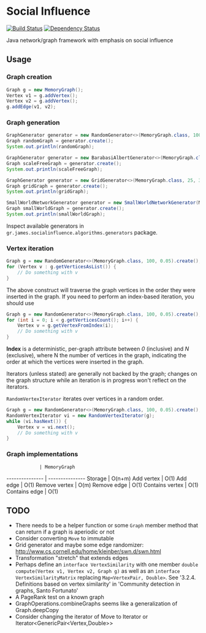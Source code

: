 # Social Influence

[![Build Status](https://travis-ci.org/gstamatelat/social-influence.svg?branch=master)](https://travis-ci.org/gstamatelat/social-influence) [![Dependency Status](https://www.versioneye.com/user/projects/5596a989616634001b000007/badge.svg?style=flat)](https://www.versioneye.com/user/projects/5596a989616634001b000007)

Java network/graph framework with emphasis on social influence

## Usage

### Graph creation

```java
Graph g = new MemoryGraph();
Vertex v1 = g.addVertex();
Vertex v2 = g.addVertex();
g.addEdge(v1, v2);
```

### Graph generation

```java
GraphGenerator generator = new RandomGenerator<>(MemoryGraph.class, 100, 0.05);
Graph randomGraph = generator.create();
System.out.println(randomGraph);
```

```java
GraphGenerator generator = new BarabasiAlbertGenerator<>(MemoryGraph.class, 25, 2, 2, 1.0);
Graph scaleFreeGraph = generator.create();
System.out.println(scaleFreeGraph);
```

```java
GraphGenerator generator = new GridGenerator<>(MemoryGraph.class, 25, 35);
Graph gridGraph = generator.create();
System.out.println(gridGraph);
```

```java
SmallWorldNetworkGenerator generator = new SmallWorldNetworkGenerator(MemoryGraph.class, 1000, 6, 0.4);
Graph smallWorldGraph = generator.create();
System.out.println(smallWorldGraph);
```

Inspect available generators in `gr.james.socialinfluence.algorithms.generators` package.

### Vertex iteration

```java
Graph g = new RandomGenerator<>(MemoryGraph.class, 100, 0.05).create();
for (Vertex v : g.getVerticesAsList()) {
    // Do something with v
}
```

The above construct will traverse the graph vertices in the order they were inserted in the graph. If you need to perform an index-based iteration, you should use

```java
Graph g = new RandomGenerator<>(MemoryGraph.class, 100, 0.05).create();
for (int i = 0; i < g.getVerticesCount(); i++) {
    Vertex v = g.getVertexFromIndex(i);
    // Do something with v
}
```

**Index** is a deterministic, per-graph attribute between *0* (inclusive) and *N* (exclusive), where N the number of vertices in the graph, indicating the order at which the vertices were inserted in the graph.

Iterators (unless stated) are generally not backed by the graph; changes on the graph structure while an iteration is in progress won't reflect on the iterators.

`RandomVertexIterator` iterates over vertices in a random order.

```java
Graph g = new RandomGenerator<>(MemoryGraph.class, 100, 0.05).create();
RandomVertexIterator vi = new RandomVertexIterator(g);
while (vi.hasNext()) {
    Vertex v = vi.next();
    // Do something with v
}
```

### Graph implementations

                | MemoryGraph
--------------- | ---------------
Storage         | O(n+m)
Add vertex      | O(1)
Add edge        | O(1)
Remove vertex   | O(m)
Remove edge     | O(1)
Contains vertex | O(1)
Contains edge   | O(1)

## TODO

- There needs to be a helper function or some `Graph` member method that can return if a graph is aperiodic or not
- Consider converting `Move` to immutable
- Grid generator and maybe some edge randomizer: http://www.cs.cornell.edu/home/kleinber/swn.d/swn.html
- Transformation "stretch" that extends edges
- Perhaps define an `interface VertexSimilarity` with one member `double compute(Vertex v1, Vertex v2, Graph g)` as well as an `interface VertexSimilarityMatrix` replacing `Map<VertexPair, Double>`. See '3.2.4. Definitions based on vertex similarity' in 'Community detection in graphs, Santo Fortunato'
- A PageRank test on a known graph
- GraphOperations.combineGraphs seems like a generalization of Graph.deepCopy
- Consider changing the iterator of Move to Iterator<MovePoint> or Iterator<GenericPair<Vertex,Double>>
